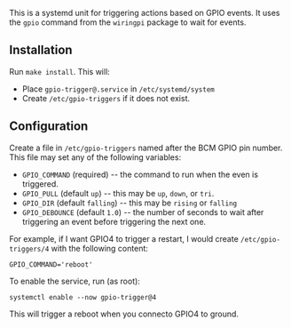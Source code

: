 This is a systemd unit for triggering actions based on GPIO events.
It uses the `gpio` command from the `wiringpi` package to wait for
events.

## Installation

Run `make install`.  This will:

- Place `gpio-trigger@.service` in `/etc/systemd/system`
- Create `/etc/gpio-triggers` if it does not exist.

## Configuration

Create a file in `/etc/gpio-triggers` named after the BCM GPIO pin
number.  This file may set any of the following variables:

- `GPIO_COMMAND` (required) -- the command to run when the even is triggered.
- `GPIO_PULL` (default `up`) -- this may be `up`, `down`, or `tri`.
- `GPIO_DIR` (default `falling`) -- this may be `rising` or `falling`
- `GPIO_DEBOUNCE` (default `1.0`) -- the number of seconds to wait
  after triggering an event before triggering the next one.

For example, if I want GPIO4 to trigger a restart, I would
create `/etc/gpio-triggers/4` with the following content:

    GPIO_COMMAND='reboot'

To enable the service, run (as root):

    systemctl enable --now gpio-trigger@4

This will trigger a reboot when you connecto GPIO4 to ground.
